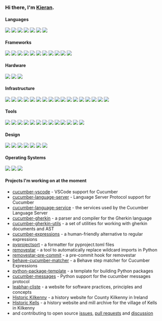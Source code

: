### Hi there, I'm [Kieran](https://github.com/kieran-ryan).

#### Languages

![](https://img.shields.io/badge/css-gray?style=flat&logo=css3)
![](https://img.shields.io/badge/gherkin-gray?style=flat&logo=cucumber)
![](https://img.shields.io/badge/html-gray?style=flat&logo=html5)
![](https://img.shields.io/badge/javascript-gray?style=flat&logo=javascript)
![](https://img.shields.io/badge/python-gray?style=flat&logo=python)
![](https://img.shields.io/badge/typescript-gray?style=flat&logo=typescript)
![](https://img.shields.io/badge/Swift-gray?style=flat&logo=swift)

#### Frameworks

![](https://img.shields.io/badge/backstage-gray?style=flat&logo=backstage)
![](https://img.shields.io/badge/Create_React_App-gray?style=flat&logo=create-react-app)
![](https://img.shields.io/badge/behave-gray?style=flat&logo=testcafe)
![](https://img.shields.io/badge/cucumber-gray?style=flat&logo=cucumber)
![](https://img.shields.io/badge/django-gray?style=flat&logo=django)
![](https://img.shields.io/badge/flask-gray?style=flat&logo=flask)
![](https://img.shields.io/badge/react-gray?style=flat&logo=react)
![](https://img.shields.io/badge/Node.js-gray?style=flat&logo=node.js)
![](https://img.shields.io/badge/pytest-gray?style=flat&logo=pytest)
![](https://img.shields.io/badge/Tailwind_CSS-gray?style=flat&logo=tailwindcss)
![](https://img.shields.io/badge/Unity-gray?style=flat&logo=unity)

#### Hardware

![](https://img.shields.io/badge/Arduino-gray?style=flat&logo=arduino)
![](https://img.shields.io/badge/Logitech-gray?style=flat&logo=logitech)
![](https://img.shields.io/badge/Raspberry_Pi-gray?style=flat&logo=raspberrypi)

#### Infrastructure

![](https://img.shields.io/badge/Dependabot-gray?style=flat&logo=dependabot)
![](https://img.shields.io/badge/docker-gray?style=flat&logo=docker)
![](https://img.shields.io/badge/Editorconfig-gray?style=flat&logo=editorconfig)
![](https://img.shields.io/badge/esbuild-gray?style=flat&logo=esbuild)
![](https://img.shields.io/badge/FileZilla-gray?style=flat&logo=filezilla)
![](https://img.shields.io/badge/git-gray?style=flat&logo=git)
![](https://img.shields.io/badge/github-gray?style=flat&logo=github)
![](https://img.shields.io/badge/gitlab-gray?style=flat&logo=gitlab)
![](https://img.shields.io/badge/Homebrew-gray?style=flat&logo=homebrew)
![](https://img.shields.io/badge/pre--commit-gray?style=flat&logo=pre-commit)
![](https://img.shields.io/badge/Prettier-gray?style=flat&logo=prettier)
![](https://img.shields.io/badge/PyPI-gray?style=flat&logo=pypi)
![](https://img.shields.io/badge/Renovate-gray?style=flat&logo=renovatebot)
![](https://img.shields.io/badge/Ruff-gray?style=flat&logo=ruff)
![](https://img.shields.io/badge/Shields.io-gray?style=flat&logo=shields.io)
![](https://img.shields.io/badge/Visual_Studio_Code-gray?style=flat&logo=visual-studio-code)
![](https://img.shields.io/badge/zsh-gray?style=flat&logo=zsh)

#### Tools

![](https://img.shields.io/badge/Cookiecutter-gray?style=flat&logo=cookiecutter)
![](https://img.shields.io/badge/confluence-gray?style=flat&logo=confluence)
![](https://img.shields.io/badge/Jinja-gray?style=flat&logo=jinja)
![](https://img.shields.io/badge/jira-gray?style=flat&logo=jira)
![](https://img.shields.io/badge/Jupyter-gray?style=flat&logo=jupyter)
![](https://img.shields.io/badge/Material_for_Mkdocs-gray?style=flat&logo=materialformkdocs)
![](https://img.shields.io/badge/npm-gray?style=flat&logo=npm)
![](https://img.shields.io/badge/NumPy-gray?style=flat&logo=numpy)
![](https://img.shields.io/badge/OpenCV-gray?style=flat&logo=opencv)
![](https://img.shields.io/badge/Pandas-gray?style=flat&logo=pandas)
![](https://img.shields.io/badge/Slack-gray?style=flat&logo=slack)
![](https://img.shields.io/badge/Sphinx-gray?style=flat&logo=sphinx)
![](https://img.shields.io/badge/Tableau-gray?style=flat&logo=tableau)

#### Design

![](https://img.shields.io/badge/canva-gray?style=flat&logo=canva)
![](https://img.shields.io/badge/diagrams.net-gray?style=flat&logo=diagrams.net)
![](https://img.shields.io/badge/Font_Awesome-gray?style=flat&logo=font-awesome)
![](https://img.shields.io/badge/GIMP-gray?style=flat&logo=gimp)
![](https://img.shields.io/badge/Google_Fonts-gray?style=flat&logo=google-fonts)
![](https://img.shields.io/badge/Mermaid-gray?style=flat&logo=mermaid)
![](https://img.shields.io/badge/Miro-gray?style=flat&logo=miro)

#### Operating Systems

![](https://img.shields.io/badge/Linux-gray?style=flat&logo=linux)
![](https://img.shields.io/badge/MacOS-gray?style=flat&logo=macos)
![](https://img.shields.io/badge/Windows-gray?style=flat&logo=windows)


#### Projects I'm working on at the moment

- [cucumber-vscode](https://github.com/cucumber/vscode) - VSCode support for Cucumber
- [cucumber-language-server](https://github.com/cucumber/language-server) - Language Server Protocol support for Cucumber
- [cucumber-language-service](https://github.com/cucumber/language-service) - the services used by the Cucumber Language Server
- [cucumber-gherkin](https://github.com/cucumber/gherkin) - a parser and compiler for the Gherkin language
- [cucumber-gherkin-utils](https://github.com/cucumber/gherkin-utils) - a set of utilities for working with gherkin documents and AST
- [cucumber-expressions](https://github.com/cucumber/cucumber-expressions) - a human-friendly alternative to regular expressions
- [pyprojectsort](https://github.com/kieran-ryan/pyprojectsort) - a formatter for pyproject.toml files
- [removestar](https://github.com/asmeurer/removestar) - a tool to automatically replace wildcard imports in Python
- [removestar-pre-commit](https://github.com/kieran-ryan/removestar-pre-commit) - a pre-commit hook for removestar
- [behave-cucumber-matcher](https://github.com/kieran-ryan/behave-cucumber-matcher) - a Behave step matcher for Cucumber Expressions
- [python-package-template](https://github.com/kieran-ryan/python-package-template) - a template for building Python packages
- [cucumber-messages](https://github.com/kieran-ryan/cucumber-messages) - Python support for the cucumber messages protocol
- [leabhar-cliste](https://kieran-ryan.github.io/leabhar-cliste/) - a website for software practices, principles and concepts
- [Historic Kilkenny](https://historickilkenny.com) - a history website for County Kilkenny in Ireland
- [Historic Kells](http://www.historickells.com) - a history website and mill archive for the village of Kells in Kilkenny
- and contributing to open source [issues](https://github.com/search?q=author%3Akieran-ryan+-owner%3Akieran-ryan&type=issues&ref=advsearch), [pull requests](https://github.com/search?q=author%3Akieran-ryan+-owner%3Akieran-ryan&type=pullrequests&ref=advsearch) and [discussion](https://github.com/search?q=commenter%3Akieran-ryan+-owner%3Akieran-ryan&type=issues&ref=advsearch)
